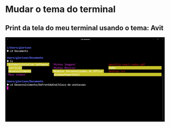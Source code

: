 # Mudar o tema do terminal
## Print da tela do meu terminal usando o tema: Avit
![print](Tema_avit.png)